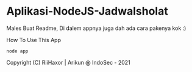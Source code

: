 # Aplikasi-NodeJS-Jadwalsholat

Males Buat Readme, Di dalem appnya juga dah ada cara pakenya kok :) 

How To Use This App
```
node app
```
Copyright (C) RiiHaxor | Arikun @ IndoSec - 2021
